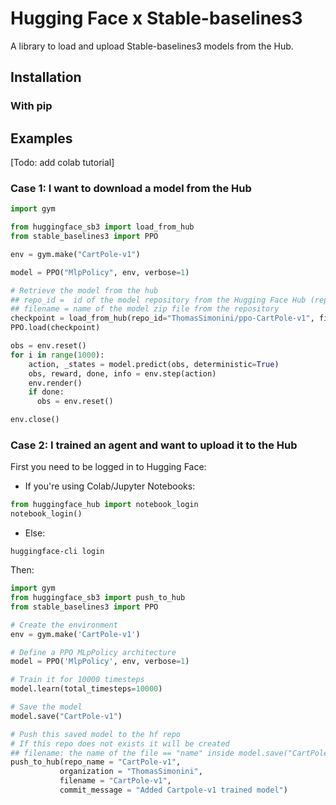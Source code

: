 # Hugging Face x Stable-baselines3

A library to load and upload Stable-baselines3 models from the Hub.

## Installation
### With pip


## Examples
[Todo: add colab tutorial]
### Case 1: I want to download a model from the Hub
```python
import gym

from huggingface_sb3 import load_from_hub
from stable_baselines3 import PPO

env = gym.make("CartPole-v1")

model = PPO("MlpPolicy", env, verbose=1)

# Retrieve the model from the hub
## repo_id =  id of the model repository from the Hugging Face Hub (repo_id = {organization}/{repo_name})
## filename = name of the model zip file from the repository
checkpoint = load_from_hub(repo_id="ThomasSimonini/ppo-CartPole-v1", filename="CartPole-v1")
PPO.load(checkpoint)

obs = env.reset()
for i in range(1000):
    action, _states = model.predict(obs, deterministic=True)
    obs, reward, done, info = env.step(action)
    env.render()
    if done:
      obs = env.reset()

env.close()
```

### Case 2: I trained an agent and want to upload it to the Hub
First you need to be logged in to Hugging Face:
- If you're using Colab/Jupyter Notebooks:
```python
from huggingface_hub import notebook_login
notebook_login()
```
- Else:
```
huggingface-cli login
```
Then:
```python
import gym
from huggingface_sb3 import push_to_hub
from stable_baselines3 import PPO

# Create the environment
env = gym.make('CartPole-v1')

# Define a PPO MLpPolicy architecture
model = PPO('MlpPolicy', env, verbose=1)

# Train it for 10000 timesteps
model.learn(total_timesteps=10000)

# Save the model 
model.save("CartPole-v1")

# Push this saved model to the hf repo
# If this repo does not exists it will be created
## filename: the name of the file == "name" inside model.save("CartPole-v1")
push_to_hub(repo_name = "CartPole-v1",
           organization = "ThomasSimonini",  
           filename = "CartPole-v1", 
           commit_message = "Added Cartpole-v1 trained model")
```
